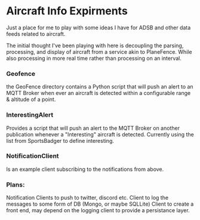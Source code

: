 # Aircraft Info Expirments
Just a place for me to play with some ideas I have for ADSB and other data feeds related to aircraft.


The initial thought I've been playing with here is decoupling the parsing, processing, and display of aircraft from a service akin to PlaneFence. While also processing in more real time rather than processing on an interval. 

### Geofence
the GeoFence directory contains a Python script that will push an alert to an MQTT Broker when ever an aircraft is detected within a configurable range & altitude of a point. 

### InterestingAlert 
Provides a script that will push an alert to the MQTT Broker on another publication whenever a "Interesting" aircraft is detected. Currently using the list from SportsBadger to define interesting.


### NotificationClient
Is an example client subscribing to the notifications from above. 



### Plans:

Notification Clients to push to twitter, discord etc.
Client to log the messages to some form of DB (Mongo, or maybe SQLLite)
Client to create a front end, may depend on the logging client to provide a persistance layer.


